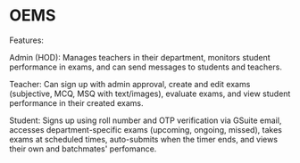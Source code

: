 # OEMS
Features:

Admin (HOD): Manages teachers in their department, monitors student performance in exams, and can send messages to students and teachers.

Teacher: Can sign up with admin approval, create and edit exams (subjective, MCQ, MSQ with text/images), evaluate exams, and view student performance in their created exams.

Student: Signs up using roll number and OTP verification via GSuite email, accesses department-specific exams (upcoming, ongoing, missed), takes exams at scheduled times, auto-submits when the timer ends, and views their own and batchmates' perfomance.
